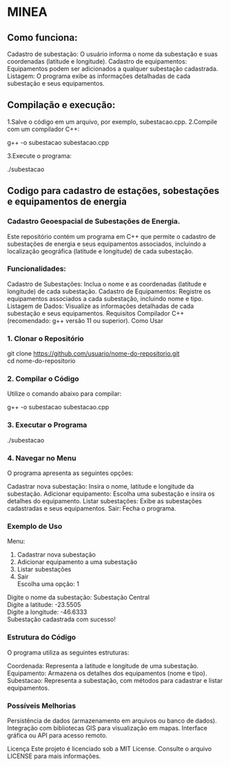 # MINEA
## Como funciona:
Cadastro de subestação: O usuário informa o nome da subestação e suas coordenadas (latitude e longitude).
Cadastro de equipamentos: Equipamentos podem ser adicionados a qualquer subestação cadastrada.
Listagem: O programa exibe as informações detalhadas de cada subestação e seus equipamentos.

## Compilação e execução:
1.Salve o código em um arquivo, por exemplo, subestacao.cpp.
2.Compile com um compilador C++:

g++ -o subestacao subestacao.cpp

3.Execute o programa:

./subestacao

## Codigo para cadastro de estações, sobestações e equipamentos de energia

### Cadastro Geoespacial de Subestações de Energia.
Este repositório contém um programa em C++ que permite o cadastro de subestações de energia e seus equipamentos associados, incluindo a localização geográfica (latitude e longitude) de cada subestação.

### Funcionalidades:

Cadastro de Subestações: Inclua o nome e as coordenadas (latitude e longitude) de cada subestação.
Cadastro de Equipamentos: Registre os equipamentos associados a cada subestação, incluindo nome e tipo.
Listagem de Dados: Visualize as informações detalhadas de cada subestação e seus equipamentos.
Requisitos
Compilador C++ (recomendado: g++ versão 11 ou superior).
Como Usar

### 1. Clonar o Repositório

git clone https://github.com/usuario/nome-do-repositorio.git  
cd nome-do-repositorio

### 2. Compilar o Código
Utilize o comando abaixo para compilar:

g++ -o subestacao subestacao.cpp  

### 3. Executar o Programa
  
./subestacao  

### 4. Navegar no Menu
O programa apresenta as seguintes opções:

Cadastrar nova subestação: Insira o nome, latitude e longitude da subestação.
Adicionar equipamento: Escolha uma subestação e insira os detalhes do equipamento.
Listar subestações: Exibe as subestações cadastradas e seus equipamentos.
Sair: Fecha o programa.

### Exemplo de Uso

Menu:  
1. Cadastrar nova subestação  
2. Adicionar equipamento a uma subestação  
3. Listar subestações  
4. Sair  
Escolha uma opção: 1  

Digite o nome da subestação: Subestação Central  
Digite a latitude: -23.5505  
Digite a longitude: -46.6333  
Subestação cadastrada com sucesso!  

### Estrutura do Código
O programa utiliza as seguintes estruturas:

Coordenada: Representa a latitude e longitude de uma subestação.
Equipamento: Armazena os detalhes dos equipamentos (nome e tipo).
Subestacao: Representa a subestação, com métodos para cadastrar e listar equipamentos.

### Possíveis Melhorias
Persistência de dados (armazenamento em arquivos ou banco de dados).
Integração com bibliotecas GIS para visualização em mapas.
Interface gráfica ou API para acesso remoto.

Licença
Este projeto é licenciado sob a MIT License. Consulte o arquivo LICENSE para mais informações.








